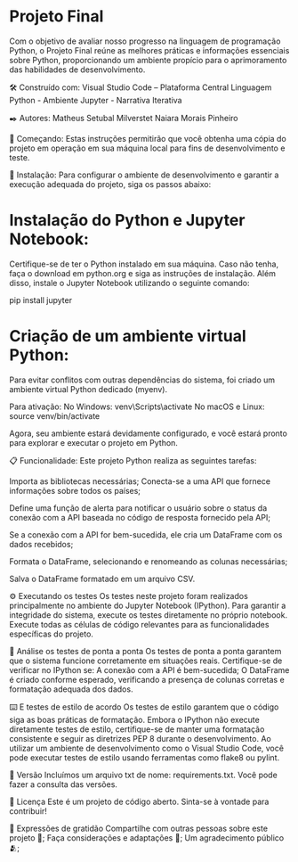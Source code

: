 # Projeto Final

Com o objetivo de avaliar nosso progresso na linguagem de programação Python, o Projeto Final reúne as melhores práticas e informações essenciais sobre Python, proporcionando um ambiente propício para o aprimoramento das habilidades de desenvolvimento.

🛠️ Construído com:
Visual Studio Code – Plataforma Central
Linguagem Python - Ambiente
Jupyter - Narrativa Iterativa

✒️ Autores:
Matheus Setubal Milverstet
Naiara Morais Pinheiro

🚀 Começando:
Estas instruções permitirão que você obtenha uma cópia do projeto em operação em sua máquina local para fins de desenvolvimento e teste.

🔧 Instalação:
Para configurar o ambiente de desenvolvimento e garantir a execução adequada do projeto, siga os passos abaixo:

# Instalação do Python e Jupyter Notebook:
Certifique-se de ter o Python instalado em sua máquina. Caso não tenha, faça o download em python.org e siga as instruções de instalação. Além disso, instale o Jupyter Notebook utilizando o seguinte comando:

pip install jupyter

# Criação de um ambiente virtual Python:
Para evitar conflitos com outras dependências do sistema, foi criado um ambiente virtual Python dedicado (myenv).

Para ativação: 
No Windows: venv\Scripts\activate
No macOS e Linux: source venv/bin/activate

Agora, seu ambiente estará devidamente configurado, e você estará pronto para explorar e executar o projeto em Python.

📋 Funcionalidade:
Este projeto Python realiza as seguintes tarefas:

Importa as bibliotecas necessárias;
Conecta-se a uma API que fornece informações sobre todos os países;

Define uma função de alerta para notificar o usuário sobre o status da conexão com a API baseada no código de resposta fornecido pela API;

Se a conexão com a API for bem-sucedida, ele cria um DataFrame com os dados recebidos;

Formata o DataFrame, selecionando e renomeando as colunas necessárias;

Salva o DataFrame formatado em um arquivo CSV.

⚙️ Executando os testes
Os testes neste projeto foram realizados principalmente no ambiente do Jupyter Notebook (IPython). Para garantir a integridade do sistema, execute os testes diretamente no próprio notebook. Execute todas as células de código relevantes para as funcionalidades específicas do projeto.

🔩 Análise os testes de ponta a ponta
Os testes de ponta a ponta garantem que o sistema funcione corretamente em situações reais. Certifique-se de verificar no IPython se:
A conexão com a API é bem-sucedida;
O DataFrame é criado conforme esperado, verificando a presença de colunas corretas e formatação adequada dos dados.

⌨️ E testes de estilo de acordo
Os testes de estilo garantem que o código siga as boas práticas de formatação. Embora o IPython não execute diretamente testes de estilo, certifique-se de manter uma formatação consistente e seguir as diretrizes PEP 8 durante o desenvolvimento.
Ao utilizar um ambiente de desenvolvimento como o Visual Studio Code, você pode executar testes de estilo usando ferramentas como flake8 ou pylint.

📌 Versão
Incluímos um arquivo txt de nome: requirements.txt. 
Você pode fazer a consulta das versões. 

📄 Licença
Este é um projeto de código aberto. Sinta-se à vontade para contribuir! 

🎁 Expressões de gratidão
Compartilhe com outras pessoas sobre este projeto 📢;
Faça considerações e adaptações 📝;
Um agradecimento público 🫂;
